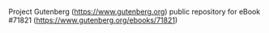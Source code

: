 Project Gutenberg (https://www.gutenberg.org) public repository
for eBook #71821 (https://www.gutenberg.org/ebooks/71821)
